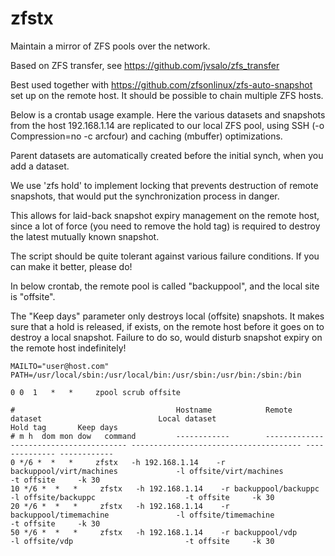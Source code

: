 zfstx
=====

Maintain a mirror of ZFS pools over the network.

Based on ZFS transfer, see https://github.com/jvsalo/zfs_transfer

Best used together with https://github.com/zfsonlinux/zfs-auto-snapshot
set up on the remote host. It should be possible to chain multiple ZFS
hosts.

Below is a crontab usage example. Here the various datasets
and snapshots from the host 192.168.1.14 are replicated to our local
ZFS pool, using SSH (-o Compression=no -c arcfour) and caching (mbuffer)
optimizations.

Parent datasets are automatically created before the initial synch,
when you add a dataset.

We use 'zfs hold' to implement locking that prevents destruction of
remote snapshots, that would put the synchronization process in danger.

This allows for laid-back snapshot expiry management on the remote host,
since a lot of force (you need to remove the hold tag) is required to
destroy the latest mutually known snapshot.

The script should be quite tolerant against various failure conditions.
If you can make it better, please do!

In below crontab, the remote pool is called "backuppool", and the local site
is "offsite".

The "Keep days" parameter only destroys local (offsite) snapshots. It
makes sure that a hold is released, if exists, on the remote host before
it goes on to destroy a local snapshot. Failure to do so, would disturb
snapshot expiry on the remote host indefinitely!

```
MAILTO="user@host.com"
PATH=/usr/local/sbin:/usr/local/bin:/usr/sbin:/usr/bin:/sbin:/bin

0 0  1   *   *     zpool scrub offsite

#                                    Hostname            Remote dataset                          Local dataset                          Hold tag       Keep days
# m h  dom mon dow   command         ------------        --------------------------------------- -------------------------------------- -------------- ------------
0 */6 *  *   *     zfstx   -h 192.168.1.14    -r backuppool/virt/machines             -l offsite/virt/machines               -t offsite     -k 30
10 */6 *  *   *     zfstx   -h 192.168.1.14    -r backuppool/backuppc                  -l offsite/backuppc                    -t offsite     -k 30
20 */6 *  *   *     zfstx   -h 192.168.1.14    -r backuppool/timemachine               -l offsite/timemachine                 -t offsite     -k 30
50 */6 *  *   *     zfstx   -h 192.168.1.14    -r backuppool/vdp                       -l offsite/vdp                         -t offsite     -k 30
```
